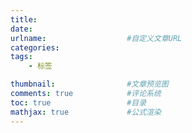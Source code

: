 ```yaml
---
title: 
date: 
urlname:                  #自定义文章URL
categories:           
tags: 
    - 标签

thumbnail:                #文章预览图
comments: true            #评论系统
toc: true                 #目录
mathjax: true             #公式渲染
---
```


